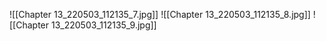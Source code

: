 ![[Chapter 13_220503_112135_7.jpg]]
![[Chapter 13_220503_112135_8.jpg]]
![[Chapter 13_220503_112135_9.jpg]]
